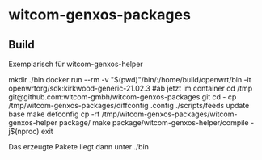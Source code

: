 # witcom-genxos-packages

## Build

Exemplarisch für witcom-genxos-helper 

mkdir ./bin
docker run --rm -v "$(pwd)"/bin/:/home/build/openwrt/bin -it openwrtorg/sdk:kirkwood-generic-21.02.3
#ab jetzt im container
cd /tmp
git@github.com:witcom-gmbh/witcom-genxos-packages.git
cd -
cp /tmp/witcom-genxos-packages/diffconfig .config
./scripts/feeds update base
make defconfig
cp -rf /tmp/witcom-genxos-packages/witcom-genxos-helper package/
make package/witcom-genxos-helper/compile -j$(nproc)
exit

Das erzeugte Pakete liegt dann unter ./bin
